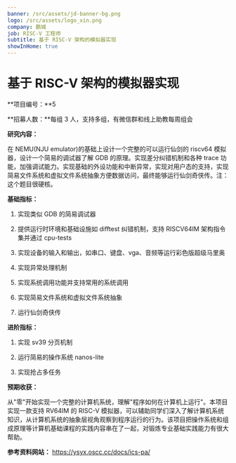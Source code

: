 ```yaml
---
banner: /src/assets/jd-banner-bg.png
logo: /src/assets/logo_xin.png
company: 鹏城
job: RISC-V 工程师
subtitle: 基于 RISC-V 架构的模拟器实现
showInHome: true
---
```


# 基于 RISC-V 架构的模拟器实现

**项目编号：**5

**招募人数：**每组 3 人，支持多组，有微信群和线上助教每周组会

**研究内容：**

在 NEMU(NJU emulator)的基础上设计一个完整的可以运行仙剑的 riscv64 模拟器，设计一个简易的调试器了解 GDB 的原理。实现差分纠错机制和各种 trace 功能，加强调试能力。实现基础的外设功能和中断异常，实现对用户态的支持，实现简易文件系统和虚拟文件系统抽象方便数据访问，最终能够运行仙剑奇侠传。注：这个题目很硬核。

**基础指标：**

1. 实现类似 GDB 的简易调试器
 
2. 提供运行时环境和基础设施如 difftest 纠错机制，支持 RISCV64IM 架构指令集并通过 cpu-tests
 
3. 实现设备的输入和输出，如串口、键盘、vga、音频等运行彩色版超级马里奥
 
4. 实现异常处理机制
 
5. 实现系统调用功能并支持常用的系统调用
 
6. 实现简易文件系统和虚拟文件系统抽象
 
7. 运行仙剑奇侠传
 
**进阶指标：**
 
1. 实现 sv39 分页机制
 
2. 运行简易的操作系统 nanos-lite
 
3. 实现抢占多任务

**预期收获：**

从"零"开始实现一个完整的计算机系统，理解"程序如何在计算机上运行"。本项目实现一款支持 RV64IM 的 RISC-V 模拟器，可以辅助同学们深入了解计算机系统知识，从计算机系统的抽象层视角观察到程序运行的行为。该项目把操作系统和组成原理等计算机基础课程的实践内容串在了一起，对锻炼专业基础实践能力有很大帮助。

**参考资料网站：** https://ysyx.oscc.cc/docs/ics-pa/